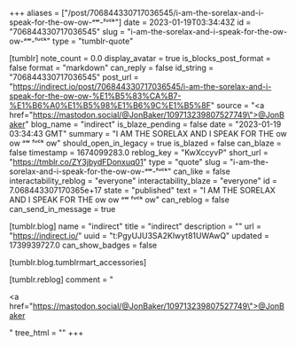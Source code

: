 +++
aliases = ["/post/706844330717036545/i-am-the-sorelax-and-i-speak-for-the-ow-ow-ᵃʷ-ᶠᵘᶜᵏ"]
date = 2023-01-19T03:34:43Z
id = "706844330717036545"
slug = "i-am-the-sorelax-and-i-speak-for-the-ow-ow-ᵃʷ-ᶠᵘᶜᵏ"
type = "tumblr-quote"

[tumblr]
note_count = 0.0
display_avatar = true
is_blocks_post_format = false
format = "markdown"
can_reply = false
id_string = "706844330717036545"
post_url = "https://indirect.io/post/706844330717036545/i-am-the-sorelax-and-i-speak-for-the-ow-ow-%E1%B5%83%CA%B7-%E1%B6%A0%E1%B5%98%E1%B6%9C%E1%B5%8F"
source = "<a href=\"https://mastodon.social/@JonBaker/109713239807527749\">@JonBaker</a>"
blog_name = "indirect"
is_blaze_pending = false
date = "2023-01-19 03:34:43 GMT"
summary = "I AM THE SORELAX AND I SPEAK FOR THE ow ow ᵃʷ ᶠᵘᶜᵏ ow"
should_open_in_legacy = true
is_blazed = false
can_blaze = false
timestamp = 1674099283.0
reblog_key = "KwXccyvP"
short_url = "https://tmblr.co/ZY3jbydFDonxuq01"
type = "quote"
slug = "i-am-the-sorelax-and-i-speak-for-the-ow-ow-ᵃʷ-ᶠᵘᶜᵏ"
can_like = false
interactability_reblog = "everyone"
interactability_blaze = "everyone"
id = 7.068443307170365e+17
state = "published"
text = "I AM THE SORELAX AND I SPEAK FOR THE ow ow ᵃʷ ᶠᵘᶜᵏ ow"
can_reblog = false
can_send_in_message = true

[tumblr.blog]
name = "indirect"
title = "indirect"
description = ""
url = "https://indirect.io/"
uuid = "t:PgyUJU3SA2Klwyt81UWAwQ"
updated = 1739939727.0
can_show_badges = false

[tumblr.blog.tumblrmart_accessories]

[tumblr.reblog]
comment = "<p><a href=\"https://mastodon.social/@JonBaker/109713239807527749\">@JonBaker</a></p>"
tree_html = ""
+++
